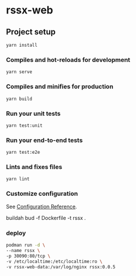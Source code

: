 # rssx-web

## Project setup
```
yarn install
```

### Compiles and hot-reloads for development
```
yarn serve
```

### Compiles and minifies for production
```
yarn build
```

### Run your unit tests
```
yarn test:unit
```

### Run your end-to-end tests
```
yarn test:e2e
```

### Lints and fixes files
```
yarn lint
```

### Customize configuration
See [Configuration Reference](https://cli.vuejs.org/config/).

buildah bud -f Dockerfile -t rssx .

### deploy
```bash
podman run -d \
--name rssx \
-p 30090:80/tcp \
-v /etc/localtime:/etc/localtime:ro \
-v rssx-web-data:/var/log/nginx rssx:0.0.5
```
